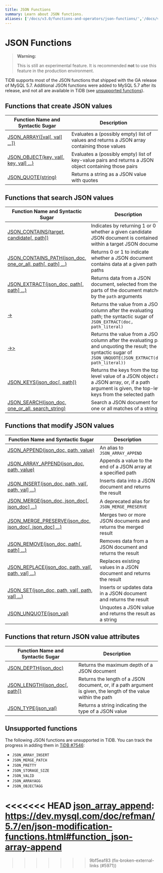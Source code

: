 ```yaml
---
title: JSON Functions
summary: Learn about JSON functions.
aliases: ['/docs/v3.0/functions-and-operators/json-functions/','/docs/v3.0/reference/sql/functions-and-operators/json-functions/','/docs/sql/json-functions/']
---
```


# JSON Functions

> **Warning:**
>
> This is still an experimental feature. It is recommended **not** to use this feature in the production environment.

TiDB supports most of the JSON functions that shipped with the GA release of MySQL 5.7. Additional JSON functions were added to MySQL 5.7 after its release, and not all are available in TiDB (see [unsupported functions](#unsupported-functions)).

## Functions that create JSON values

| Function Name and Syntactic Sugar | Description |
| --------------------------------- | ----------- |
| [JSON_ARRAY([val[, val] ...])][json_array]  | Evaluates a (possibly empty) list of values and returns a JSON array containing those values |
| [JSON_OBJECT(key, val[, key, val] ...)][json_object]   | Evaluates a (possibly empty) list of key-value pairs and returns a JSON object containing those pairs  |
| [JSON_QUOTE(string)][json_quote] | Returns a string as a JSON value with quotes |

## Functions that search JSON values

| Function Name and Syntactic Sugar | Description |
| --------------------------------- | ----------- |
| [JSON_CONTAINS(target, candidate[, path])][json_contains] | Indicates by returning 1 or 0 whether a given candidate JSON document is contained within a target JSON document |
| [JSON_CONTAINS_PATH(json_doc, one_or_all, path[, path] ...)][json_contains_path] | Returns 0 or 1 to indicate whether a JSON document contains data at a given path or paths |
| [JSON_EXTRACT(json_doc, path[, path] ...)][json_extract]| Returns data from a JSON document, selected from the parts of the document matched by the `path` arguments |
| [->][json_short_extract]  | Returns the value from a JSON column after the evaluating path; the syntactic sugar of `JSON_EXTRACT(doc, path_literal)`   |
| [->>][json_short_extract_unquote]  | Returns the value from a JSON column after the evaluating path and unquoting the result; the syntactic sugar of `JSON_UNQUOTE(JSON_EXTRACT(doc, path_literal))` |
| [JSON_KEYS(json_doc[, path])][json_keys] | Returns the keys from the top-level value of a JSON object as a JSON array, or, if a path argument is given, the top-level keys from the selected path |
| [JSON_SEARCH(json_doc, one_or_all, search_string)][json_search] | Search a JSON document for one or all matches of a string |

## Functions that modify JSON values

| Function Name and Syntactic Sugar | Description |
| --------------------------------- | ----------- |
| [JSON_APPEND(json_doc, path, value)][json_append] | An alias to `JSON_ARRAY_APPEND` |
| [JSON_ARRAY_APPEND(json_doc, path, value)][json_array_append] | Appends a value to the end of a JSON array at a specified path |
| [JSON_INSERT(json_doc, path, val[, path, val] ...)][json_insert] | Inserts data into a JSON document and returns the result |
| [JSON_MERGE(json_doc, json_doc[, json_doc] ...)][json_merge]  | A deprecated alias for `JSON_MERGE_PRESERVE` |
| [JSON_MERGE_PRESERVE(json_doc, json_doc[, json_doc] ...)][json_merge_preserve]  | Merges two or more JSON documents and returns the merged result |
| [JSON_REMOVE(json_doc, path[, path] ...)][json_remove]    | Removes data from a JSON document and returns the result |
| [JSON_REPLACE(json_doc, path, val[, path, val] ...)][json_replace] | Replaces existing values in a JSON document and returns the result |
| [JSON_SET(json_doc, path, val[, path, val] ...)][json_set]  | Inserts or updates data in a JSON document and returns the result |
| [JSON_UNQUOTE(json_val)][json_unquote] |  Unquotes a JSON value and returns the result as a string |

## Functions that return JSON value attributes

| Function Name and Syntactic Sugar | Description |
| --------------------------------- | ----------- |
| [JSON_DEPTH(json_doc)][json_depth] | Returns the maximum depth of a JSON document |
| [JSON_LENGTH(json_doc[, path])][json_length] | Returns the length of a JSON document, or, if a path argument is given, the length of the value within the path |
| [JSON_TYPE(json_val)][json_type] | Returns a string indicating the type of a JSON value |

## Unsupported functions

The following JSON functions are unsupported in TiDB. You can track the progress in adding them in [TiDB #7546](https://github.com/pingcap/tidb/issues/7546):

* `JSON_ARRAY_INSERT`
* `JSON_MERGE_PATCH`
* `JSON_PRETTY`
* `JSON_STORAGE_SIZE`
* `JSON_VALID`
* `JSON_ARRAYAGG`
* `JSON_OBJECTAGG`

[json_extract]: https://dev.mysql.com/doc/refman/5.7/en/json-search-functions.html#function_json-extract

[json_short_extract]: https://dev.mysql.com/doc/refman/5.7/en/json-search-functions.html#operator_json-column-path

[json_short_extract_unquote]: https://dev.mysql.com/doc/refman/5.7/en/json-search-functions.html#operator_json-inline-path

[json_unquote]: https://dev.mysql.com/doc/refman/5.7/en/json-modification-functions.html#function_json-unquote

[json_type]: https://dev.mysql.com/doc/refman/5.7/en/json-attribute-functions.html#function_json-type

[json_set]: https://dev.mysql.com/doc/refman/5.7/en/json-modification-functions.html#function_json-set

[json_insert]: https://dev.mysql.com/doc/refman/5.7/en/json-modification-functions.html#function_json-insert

[json_replace]: https://dev.mysql.com/doc/refman/5.7/en/json-modification-functions.html#function_json-replace

[json_remove]: https://dev.mysql.com/doc/refman/5.7/en/json-modification-functions.html#function_json-remove

[json_merge]: https://dev.mysql.com/doc/refman/5.7/en/json-modification-functions.html#function_json-merge

[json_merge_preserve]: https://dev.mysql.com/doc/refman/5.7/en/json-modification-functions.html#function_json-merge-preserve

[json_object]: https://dev.mysql.com/doc/refman/5.7/en/json-creation-functions.html#function_json-object

[json_array]: https://dev.mysql.com/doc/refman/5.7/en/json-creation-functions.html#function_json-array

[json_keys]: https://dev.mysql.com/doc/refman/5.7/en/json-search-functions.html#function_json-keys

[json_length]: https://dev.mysql.com/doc/refman/5.7/en/json-attribute-functions.html#function_json-length

[json_valid]: https://dev.mysql.com/doc/refman/5.7/en/json-attribute-functions.html#function_json-valid

[json_quote]: https://dev.mysql.com/doc/refman/5.7/en/json-creation-functions.html#function_json-quote

[json_contains]: https://dev.mysql.com/doc/refman/5.7/en/json-search-functions.html#function_json-contains

[json_contains_path]: https://dev.mysql.com/doc/refman/5.7/en/json-search-functions.html#function_json-contains-path

[json_arrayagg]: https://dev.mysql.com/doc/refman/5.7/en/aggregate-functions.html#function_json-arrayagg

[json_depth]: https://dev.mysql.com/doc/refman/5.7/en/json-attribute-functions.html#function_json-depth

[json_search]: https://dev.mysql.com/doc/refman/5.7/en/json-search-functions.html#function_json-search

[json_append]: https://dev.mysql.com/doc/refman/5.7/en/json-modification-functions.html#function_json-append
<<<<<<< HEAD
[json_array_append]: https://dev.mysql.com/doc/refman/5.7/en/json-modification-functions.html#function_json-array-append
=======

[json_array_append]: https://dev.mysql.com/doc/refman/5.7/en/json-modification-functions.html#function_json-array-append

[json_array_insert]: https://dev.mysql.com/doc/refman/5.7/en/json-modification-functions.html#function_json-array-insert
>>>>>>> 9bf5eaf83 (fix-broken-external-links (#5971))
